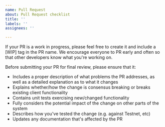 ```yaml
---
name: Pull Request
about: Pull Request checklist
title: ''
labels: ''
assignees: ''

---
```

If your PR is a work in progress, please feel free to create it and include a [WIP] tag in the PR name. We encourage everyone to PR early and often so that other developers know what you're working on.

Before submitting your PR for final review, please ensure that it:

* Includes a proper description of what problems the PR addresses, as well as a detailed explanation as to what it changes
* Explains whether/how the change is consensus breaking or breaks existing client functionality
* Contains unit tests exercising new/changed functionality
* Fully considers the potential impact of the change on other parts of the system
* Describes how you've tested the change (e.g. against Testnet, etc)
* Updates any documentation that's affected by the PR
